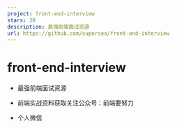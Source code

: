 ```yaml
---
project: front-end-interview
stars: 30
description: 最强前端面试资源
url: https://github.com/supersea/front-end-interview
---
```


front-end-interview
===================

-   最强前端面试资源
    
-   前端实战资料获取关注公众号：前端要努力
    
-   个人微信
